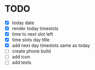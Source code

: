# TODO

- [x] today date
- [x] render today timeslots
- [x] time to next slot left
- [x] time slots day title
- [x] add next day timeslots same as today
- [ ] create phone build
- [ ] add icon
- [ ] add tests
